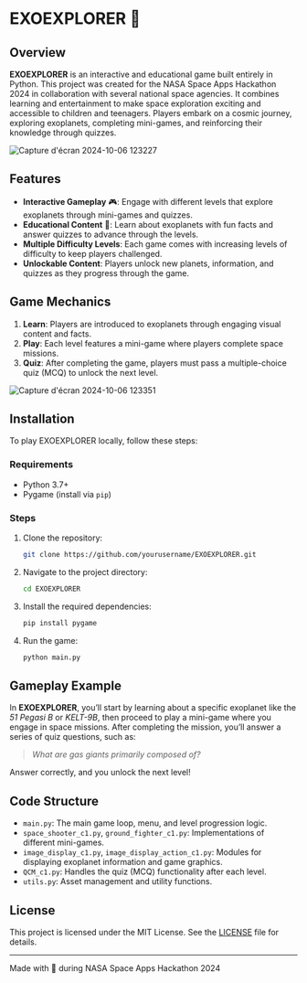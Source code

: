 # EXOEXPLORER 🌌

## Overview
**EXOEXPLORER** is an interactive and educational game built entirely in Python. This project was created for the NASA Space Apps Hackathon 2024 in collaboration with several national space agencies. It combines learning and entertainment to make space exploration exciting and accessible to children and teenagers. Players embark on a cosmic journey, exploring exoplanets, completing mini-games, and reinforcing their knowledge through quizzes.

![Capture d'écran 2024-10-06 123227](https://github.com/user-attachments/assets/78f9e4aa-ecfd-46ff-bf77-dc5b689f0cb5)

## Features
- **Interactive Gameplay** 🎮: Engage with different levels that explore exoplanets through mini-games and quizzes.
- **Educational Content** 🧠: Learn about exoplanets with fun facts and answer quizzes to advance through the levels.
- **Multiple Difficulty Levels**: Each game comes with increasing levels of difficulty to keep players challenged.
- **Unlockable Content**: Players unlock new planets, information, and quizzes as they progress through the game.

## Game Mechanics
1. **Learn**: Players are introduced to exoplanets through engaging visual content and facts.
2. **Play**: Each level features a mini-game where players complete space missions.
3. **Quiz**: After completing the game, players must pass a multiple-choice quiz (MCQ) to unlock the next level.

![Capture d'écran 2024-10-06 123351](https://github.com/user-attachments/assets/7d959515-636d-43be-9894-c38cc539c771)

## Installation

To play EXOEXPLORER locally, follow these steps:

### Requirements
- Python 3.7+
- Pygame (install via `pip`)

### Steps
1. Clone the repository:
    ```bash
    git clone https://github.com/yourusername/EXOEXPLORER.git
    ```
2. Navigate to the project directory:
    ```bash
    cd EXOEXPLORER
    ```
3. Install the required dependencies:
    ```bash
    pip install pygame
    ```
4. Run the game:
    ```bash
    python main.py
    ```

## Gameplay Example
In **EXOEXPLORER**, you’ll start by learning about a specific exoplanet like the *51 Pegasi B* or *KELT-9B*, then proceed to play a mini-game where you engage in space missions. After completing the mission, you’ll answer a series of quiz questions, such as:

> *What are gas giants primarily composed of?*

Answer correctly, and you unlock the next level!

## Code Structure
- `main.py`: The main game loop, menu, and level progression logic.
- `space_shooter_c1.py`, `ground_fighter_c1.py`: Implementations of different mini-games.
- `image_display_c1.py`, `image_display_action_c1.py`: Modules for displaying exoplanet information and game graphics.
- `QCM_c1.py`: Handles the quiz (MCQ) functionality after each level.
- `utils.py`: Asset management and utility functions.

## License
This project is licensed under the MIT License. See the [LICENSE](LICENSE) file for details.

---

Made with 💫 during NASA Space Apps Hackathon 2024
